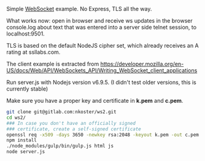 Simple [WebSocket](https://tools.ietf.org/html/rfc6455) example. No Express, TLS all the way.

What works now: open in browser and receive ws updates in the browser console.log about text that was entered into a server side telnet session, to localhost:9501.

TLS is based on the default NodeJS cipher set, which already receives an A rating at ssllabs.com.

The client example is extracted from https://developer.mozilla.org/en-US/docs/Web/API/WebSockets_API/Writing_WebSocket_client_applications

Run server.js with Nodejs version v6.9.5. (I didn't test older versions, this is currently stable)

Make sure you have a proper key and certificate in **k.pem** and **c.pem**.

```bash
git clone git@gitlab.com:nkoster/ws2.git
cd ws2/
### In case you don't have an officially signed
### certificate, create a self-signed certificate
openssl req -x509 -days 3650 -newkey rsa:2048 -keyout k.pem -out c.pem -nodes
npm install
./node_modules/gulp/bin/gulp.js html js
node server.js
```
